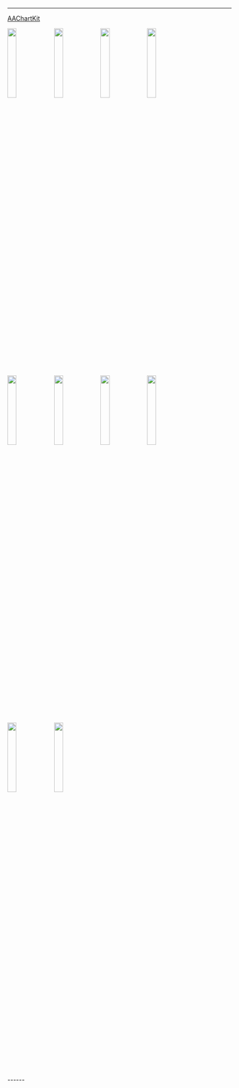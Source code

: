  ------
[AAChartKit](https://github.com/AAChartModel/AAChartKit)

<p align="left">
 <img src="https://img.shields.io/badge/Support-iOS | iPadOS | macOS -blue.svg" style='height: 20%; width: 20%; object-fit: contain'/>
 <img src="https://img.shields.io/badge/Support-Android all platform -green.svg" style='height: 20%; width: 20%; object-fit: contain'/>
 <img src="https://img.shields.io/badge/language-Java-yellow.svg" style='height: 20%; width: 20%; object-fit: contain'/>
 <img src="https://img.shields.io/badge/language-Kotlin-green.svg" style='height: 20%; width: 20%; object-fit: contain'/>
 <img src="https://img.shields.io/badge/support-Animation-yellow.svg" style='height: 20%; width: 20%; object-fit: contain'/>
 <img src="https://img.shields.io/badge/support-Swift-orange.svg" style='height: 20%; width: 20%; object-fit: contain'/>
 <img src="https://jaywcjlove.github.io/sb/lang/english.svg" style='height: 20%; width: 20%; object-fit: contain'/>
  <img src="https://jaywcjlove.github.io/sb/lang/chinese.svg" style='height: 20%; width: 20%; object-fit: contain'/>
 <img src="http://isitmaintained.com/badge/resolution/AAChartModel/AAChartKit.svg" style='height: 20%; width: 20%; object-fit: contain'/>
 <img src="http://isitmaintained.com/badge/open/AAChartModel/AAChartKit.svg" style='height: 20%; width: 20%; object-fit: contain'/>
</p>
 ------
